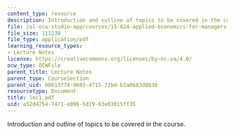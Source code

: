 ```yaml
---
content_type: resource
description: Introduction and outline of topics to be covered in the course.
file: /ol-ocw-studio-app/courses/15-024-applied-economics-for-managers-summer-2004/a52d47547471a0965d1963e03015ff35_lec1.pdf
file_size: 111239
file_type: application/pdf
learning_resource_types:
- Lecture Notes
license: https://creativecommons.org/licenses/by-nc-sa/4.0/
ocw_type: OCWFile
parent_title: Lecture Notes
parent_type: CourseSection
parent_uid: 08613774-0683-4715-72bd-b1a0683d8b30
resourcetype: Document
title: lec1.pdf
uid: a52d4754-7471-a096-5d19-63e03015ff35
---
```

Introduction and outline of topics to be covered in the course.